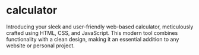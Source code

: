 # calculator
Introducing your sleek and user-friendly web-based calculator, meticulously crafted using HTML, CSS, and JavaScript. This modern tool combines functionality with a clean design, making it an essential addition to any website or personal project.
